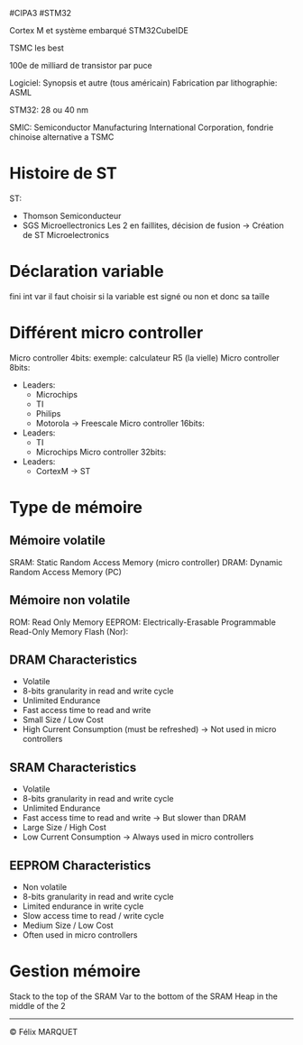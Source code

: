 #CIPA3 #STM32

Cortex M et système embarqué
STM32CubeIDE

TSMC les best 

100e de milliard de transistor par puce

Logiciel: Synopsis et autre (tous américain)
Fabrication par lithographie: ASML

STM32: 28 ou 40 nm

SMIC: Semiconductor Manufacturing International Corporation, fondrie chinoise alternative a TSMC

# Histoire de ST
ST:
- Thomson Semiconducteur
- SGS Microellectronics
Les 2 en faillites, décision de fusion -> Création de ST Microelectronics

# Déclaration variable
fini int var
il faut choisir si la variable est signé ou non et donc sa taille

# Différent micro controller
Micro controller 4bits: exemple: calculateur R5 (la vielle)
Micro controller 8bits: 
- Leaders:
	- Microchips
	- TI
	- Philips
	- Motorola -> Freescale
Micro controller 16bits:
- Leaders:
	- TI
	- Microchips
Micro controller 32bits:
- Leaders:
	- CortexM -> ST

# Type de mémoire
## Mémoire volatile
SRAM: Static Random Access Memory (micro controller)
DRAM: Dynamic Random Access Memory (PC)
## Mémoire non volatile
ROM: Read Only Memory
EEPROM: Electrically-Erasable Programmable Read-Only Memory
Flash (Nor):

## DRAM Characteristics
- Volatile
- 8-bits granularity in read and write cycle
- Unlimited Endurance
- Fast access time to read and write
- Small Size / Low Cost
- High Current Consumption (must be refreshed) -> Not used in micro controllers

## SRAM Characteristics
- Volatile
- 8-bits granularity in read and write cycle
- Unlimited Endurance
- Fast access time to read and write -> But slower than DRAM
- Large Size / High Cost
- Low Current Consumption -> Always used in micro controllers
## EEPROM Characteristics
- Non volatile
- 8-bits granularity in read and write cycle
- Limited endurance in write cycle
- Slow access time to read / write cycle
- Medium Size / Low Cost
- Often used in micro controllers
# Gestion mémoire
Stack to the top of the SRAM
Var to the bottom of the SRAM
Heap in the middle of the 2

---
&copy; Félix MARQUET